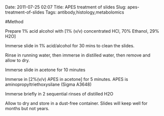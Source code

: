 Date: 2011-07-25 02:07
Title: APES treatment of slides
Slug: apes-treatment-of-slides
Tags: antibody,histology,metabolomics





#Method

Prepare 1% acid alcohol with [1% (v/v) concentrated HCl, 70% Ethanol, 29% H2O]



Immerse slide in 1% acid/alcohol for 30 mins to clean the slides.



Rinse in running water, then immerse in distilled water, then remove and allow to dry.



Immerse slide in acetone for 10 minutes 



Immerse in [2%(v/v) APES in acetone] for 5 minutes. APES is aminopropyltriethoxysilane (Sigma A3648) 



Immerse briefly in 2 sequential rinses of distilled H2O 



Allow to dry and store in a dust-free container. Slides will keep well for months but not years.




